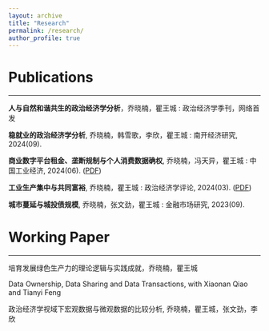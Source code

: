 ```yaml
---
layout: archive
title: "Research"
permalink: /research/
author_profile: true
---
```


# Publications

-----------------------------------------------------------------------------

**人与自然和谐共生的政治经济学分析**，乔晓楠，瞿王城
:    政治经济学季刊，网络首发

**稳就业的政治经济学分析**, 乔晓楠，韩雪歌，李欣，瞿王城
:    南开经济研究, 2024(09).

**商业数字平台租金、垄断规制与个人消费数据确权**, 乔晓楠，冯天异，瞿王城
:    中国工业经济, 2024(06). ([PDF](../assets/Commercial.pdf))

**工业生产集中与共同富裕**, 乔晓楠，瞿王城
:    政治经济学评论, 2024(03). ([PDF](../assets/Concentration.pdf))

**城市蔓延与城投债规模**, 乔晓楠，张文劲，瞿王城
:    金融市场研究, 2023(09).

# Working Paper

-----------------------------------------------------------------------------

培育发展绿色生产力的理论逻辑与实践成就，乔晓楠，瞿王城

Data Ownership, Data Sharing and Data Transactions, with Xiaonan Qiao and Tianyi Feng

政治经济学视域下宏观数据与微观数据的比较分析, 乔晓楠，瞿王城，张文劲，李欣
